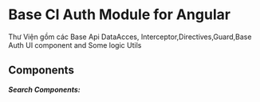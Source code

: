# Base CI Auth Module for Angular

Thư Viện gồm các Base Api DataAcces, Interceptor,Directives,Guard,Base Auth UI component and  Some logic Utils

## Components

**_Search Components:_**